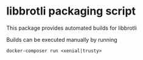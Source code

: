 # libbrotli packaging script

This package provides automated builds for libbrotli

Builds can be executed manually by running
```
docker-composer run <xenial|trusty>
```
